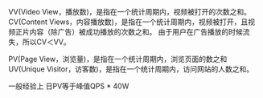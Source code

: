VV(Video View，播放数)，是指在一个统计周期内，视频被打开的次数之和。
CV(Content Views，内容播放数)，是指在一个统计周期内，视频被打开，且视频正片内容（除广告）被成功播放的次数之和。
由于用户在广告播放的时候流失，所以CV＜VV。



PV(Page View，浏览量)，是指在一个统计周期内，浏览页面的数之和
UV(Unique Visitor，访客数)，是指在一个统计周期内，访问网站的人数之和。


一般经验上 日PV等于峰值QPS * 40W